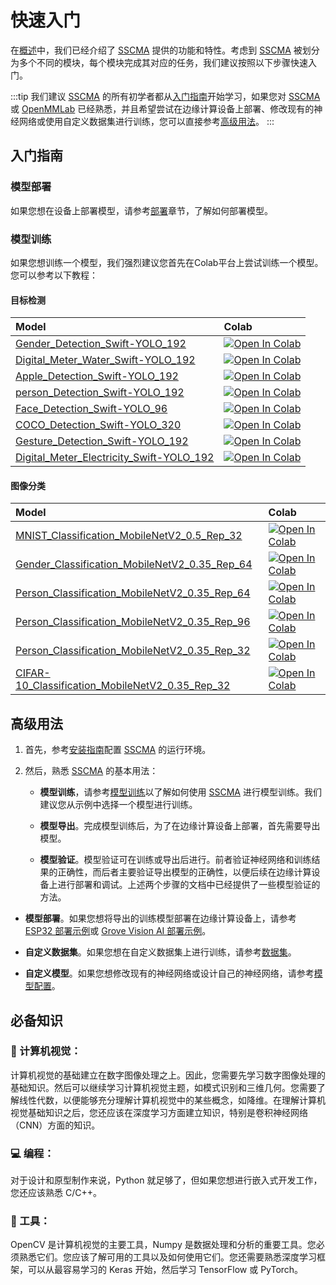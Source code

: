 # 快速入门

在[概述](./overview)中，我们已经介绍了 [SSCMA](https://github.com/Seeed-Studio/ModelAssistant) 提供的功能和特性。考虑到 [SSCMA](https://github.com/Seeed-Studio/ModelAssistant) 被划分为多个不同的模块，每个模块完成其对应的任务，我们建议按照以下步骤快速入门。

:::tip
我们建议 [SSCMA](https://github.com/Seeed-Studio/ModelAssistant) 的所有初学者都从[入门指南](#getting-started)开始学习，如果您对 [SSCMA](https://github.com/Seeed-Studio/ModelAssistant) 或 [OpenMMLab](https://github.com/open-mmlab) 已经熟悉，并且希望尝试在边缘计算设备上部署、修改现有的神经网络或使用自定义数据集进行训练，您可以直接参考[高级用法](#advanced)。
:::

## 入门指南

### 模型部署

如果您想在设备上部署模型，请参考[部署](../tutorials/deploy/overview)章节，了解如何部署模型。

### 模型训练

如果您想训练一个模型，我们强烈建议您首先在Colab平台上尝试训练一个模型。您可以参考以下教程：

#### 目标检测

| Model                                                                                           | Colab                                                                                                                                                                                                                     |
|:------------------------------------------------------------------------------------------------|:--------------------------------------------------------------------------------------------------------------------------------------------------------------------------------------------------------------------------|
| [Gender_Detection_Swift-YOLO_192](https://github.com/seeed-studio/sscma-model-zoo/blob/main/docs/zh_CN/Gender_Detection_Swift-YOLO_192.md)                   | [![Open In Colab](https://colab.research.google.com/assets/colab-badge.svg)](https://colab.research.google.com/github/seeed-studio/sscma-model-zoo/blob/main/notebooks/zh_CN/Gender_Detection_Swift-YOLO_192.ipynb)          |
| [Digital_Meter_Water_Swift-YOLO_192](https://github.com/seeed-studio/sscma-model-zoo/blob/main/docs/zh_CN/Digital_Meter_Water_Swift-YOLO_192.md)             | [![Open In Colab](https://colab.research.google.com/assets/colab-badge.svg)](https://colab.research.google.com/github/seeed-studio/sscma-model-zoo/blob/main/notebooks/zh_CN/Digital_Meter_Water_Swift-YOLO_192.ipynb)       |
| [Apple_Detection_Swift-YOLO_192](https://github.com/seeed-studio/sscma-model-zoo/blob/main/docs/zh_CN/Apple_Detection_Swift-YOLO_192.md)                     | [![Open In Colab](https://colab.research.google.com/assets/colab-badge.svg)](https://colab.research.google.com/github/seeed-studio/sscma-model-zoo/blob/main/notebooks/zh_CN/Apple_Detection_Swift-YOLO_192.ipynb)           |
| [person_Detection_Swift-YOLO_192](https://github.com/seeed-studio/sscma-model-zoo/blob/main/docs/zh_CN/person_Detection_Swift-YOLO_192.md)                   | [![Open In Colab](https://colab.research.google.com/assets/colab-badge.svg)](https://colab.research.google.com/github/seeed-studio/sscma-model-zoo/blob/main/notebooks/zh_CN/person_Detection_Swift-YOLO_192.ipynb)          |
| [Face_Detection_Swift-YOLO_96](https://github.com/seeed-studio/sscma-model-zoo/blob/main/docs/zh_CN/Face_Detection_Swift-YOLO_96)                         | [![Open In Colab](https://colab.research.google.com/assets/colab-badge.svg)](https://colab.research.google.com/github/seeed-studio/sscma-model-zoo/blob/main/notebooks/zh_CN/Face_Detection_Swift-YOLO_96.ipynb)             |
| [COCO_Detection_Swift-YOLO_320](https://github.com/seeed-studio/sscma-model-zoo/blob/main/docs/zh_CN/COCO_Detection_Swift-YOLO_320)                       | [![Open In Colab](https://colab.research.google.com/assets/colab-badge.svg)](https://colab.research.google.com/github/seeed-studio/sscma-model-zoo/blob/main/notebooks/zh_CN/COCO_Detection_Swift-YOLO_320.ipynb)            |
| [Gesture_Detection_Swift-YOLO_192](https://github.com/seeed-studio/sscma-model-zoo/blob/main/docs/zh_CN/Gesture_Detection_Swift-YOLO_192.md)                 | [![Open In Colab](https://colab.research.google.com/assets/colab-badge.svg)](https://colab.research.google.com/github/seeed-studio/sscma-model-zoo/blob/main/notebooks/zh_CN/Gesture_Detection_Swift-YOLO_192.ipynb)         |
| [Digital_Meter_Electricity_Swift-YOLO_192](https://github.com/seeed-studio/sscma-model-zoo/blob/main/docs/zh_CN/Digital_Meter_Electricity_Swift-YOLO_192.md) | [![Open In Colab](https://colab.research.google.com/assets/colab-badge.svg)](https://colab.research.google.com/github/seeed-studio/sscma-model-zoo/blob/main/notebooks/zh_CN/Digital_Meter_Electricity_Swift-YOLO_192.ipynb) |

#### 图像分类

| Model                                                                                                         | Colab                                                                                                                                                                                                                            |
|:--------------------------------------------------------------------------------------------------------------|:---------------------------------------------------------------------------------------------------------------------------------------------------------------------------------------------------------------------------------|
| [MNIST_Classification_MobileNetV2_0.5_Rep_32](https://github.com/seeed-studio/sscma-model-zoo/blob/main/docs/zh_CN/MNIST_Classification_MobileNetV2_0.5_Rep_32.md)         | [![Open In Colab](https://colab.research.google.com/assets/colab-badge.svg)](https://colab.research.google.com/github/seeed-studio/sscma-model-zoo/blob/main/notebooks/zh_CN/MNIST_Classification_MobileNetV2_0.5_Rep_32.ipynb)     |
| [Gender_Classification_MobileNetV2_0.35_Rep_64](https://github.com/seeed-studio/sscma-model-zoo/blob/main/docs/zh_CN/Gender_Classification_MobileNetV2_0.35_Rep_64.md)     | [![Open In Colab](https://colab.research.google.com/assets/colab-badge.svg)](https://colab.research.google.com/github/seeed-studio/sscma-model-zoo/blob/main/notebooks/zh_CN/Gender_Classification_MobileNetV2_0.35_Rep_64.ipynb)   |
| [Person_Classification_MobileNetV2_0.35_Rep_64](https://github.com/seeed-studio/sscma-model-zoo/blob/main/docs/zh_CN/Person_Classification_MobileNetV2_0.35_Rep_64.md)     | [![Open In Colab](https://colab.research.google.com/assets/colab-badge.svg)](https://colab.research.google.com/github/seeed-studio/sscma-model-zoo/blob/main/notebooks/zh_CN/Person_Classification_MobileNetV2_0.35_Rep_64.ipynb)   |
| [Person_Classification_MobileNetV2_0.35_Rep_96](https://github.com/seeed-studio/sscma-model-zoo/blob/main/docs/zh_CN/Person_Classification_MobileNetV2_0.35_Rep_96.md)     | [![Open In Colab](https://colab.research.google.com/assets/colab-badge.svg)](https://colab.research.google.com/github/seeed-studio/sscma-model-zoo/blob/main/notebooks/zh_CN/Person_Classification_MobileNetV2_0.35_Rep_96.ipynb)   |
| [Person_Classification_MobileNetV2_0.35_Rep_32](https://github.com/seeed-studio/sscma-model-zoo/blob/main/docs/zh_CN/Person_Classification_MobileNetV2_0.35_Rep_32.md)     | [![Open In Colab](https://colab.research.google.com/assets/colab-badge.svg)](https://colab.research.google.com/github/seeed-studio/sscma-model-zoo/blob/main/notebooks/zh_CN/Person_Classification_MobileNetV2_0.35_Rep_32.ipynb)   |
| [CIFAR-10_Classification_MobileNetV2_0.35_Rep_32](https://github.com/seeed-studio/sscma-model-zoo/blob/main/docs/zh_CN/CIFAR-10_Classification_MobileNetV2_0.35_Rep_32.md) | [![Open In Colab](https://colab.research.google.com/assets/colab-badge.svg)](https://colab.research.google.com/github/seeed-studio/sscma-model-zoo/blob/main/notebooks/zh_CN/CIFAR-10_Classification_MobileNetV2_0.35_Rep_32.ipynb) |

## 高级用法

1. 首先，参考[安装指南](./installation)配置 [SSCMA](https://github.com/Seeed-Studio/ModelAssistant) 的运行环境。

2. 然后，熟悉 [SSCMA](https://github.com/Seeed-Studio/ModelAssistant) 的基本用法：

   - **模型训练**，请参考[模型训练](../tutorials/training/overview)以了解如何使用 [SSCMA](https://github.com/Seeed-Studio/ModelAssistant) 进行模型训练。我们建议您从示例中选择一个模型进行训练。

   - **模型导出**。完成模型训练后，为了在边缘计算设备上部署，首先需要导出模型。

   - **模型验证**。模型验证可在训练或导出后进行。前者验证神经网络和训练结果的正确性，而后者主要验证导出模型的正确性，以便后续在边缘计算设备上进行部署和调试。上述两个步骤的文档中已经提供了一些模型验证的方法。

- **模型部署**。如果您想将导出的训练模型部署在边缘计算设备上，请参考 [ESP32 部署示例](../tutorials/deploy/xiao_esp32s3)或 [Grove Vision AI 部署示例](../tutorials/deploy/grove_vision_ai_v2)。

- **自定义数据集**。如果您想在自定义数据集上进行训练，请参考[数据集](../datasets/custom)。

- **自定义模型**。如果您想修改现有的神经网络或设计自己的神经网络，请参考[模型配置](../custom/basics)。

## 必备知识

### 📸 计算机视觉：

计算机视觉的基础建立在数字图像处理之上。因此，您需要先学习数字图像处理的基础知识。然后可以继续学习计算机视觉主题，如模式识别和三维几何。您需要了解线性代数，以便能够充分理解计算机视觉中的某些概念，如降维。在理解计算机视觉基础知识之后，您还应该在深度学习方面建立知识，特别是卷积神经网络（CNN）方面的知识。

### 💻 编程：

对于设计和原型制作来说，Python 就足够了，但如果您想进行嵌入式开发工作，您还应该熟悉 C/C++。

### 🧰 工具：

OpenCV 是计算机视觉的主要工具，Numpy 是数据处理和分析的重要工具。您必须熟悉它们。您应该了解可用的工具以及如何使用它们。您还需要熟悉深度学习框架，可以从最容易学习的 Keras 开始，然后学习 TensorFlow 或 PyTorch。
